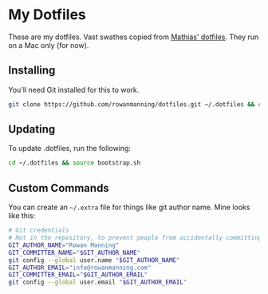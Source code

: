
My Dotfiles
===========

These are my dotfiles. Vast swathes copied from [Mathias' dotfiles][mathias]. They run on a Mac only (for now).


Installing
----------

You'll need Git installed for this to work.

```sh
git clone https://github.com/rowanmanning/dotfiles.git ~/.dotfiles && cd ~/.dotfiles && source bootstrap.sh
```


Updating
--------

To update .dotfiles, run the following:

```sh
cd ~/.dotfiles && source bootstrap.sh
```


Custom Commands
---------------

You can create an `~/.extra` file for things like git author name. Mine looks like this:

```sh
# Git credentials
# Not in the repository, to prevent people from accidentally committing under my name
GIT_AUTHOR_NAME="Rowan Manning"
GIT_COMMITTER_NAME="$GIT_AUTHOR_NAME"
git config --global user.name "$GIT_AUTHOR_NAME"
GIT_AUTHOR_EMAIL="info@rowanmanning.com"
GIT_COMMITTER_EMAIL="$GIT_AUTHOR_EMAIL"
git config --global user.email "$GIT_AUTHOR_EMAIL"
```



[mathias]: https://github.com/mathiasbynens/dotfiles
